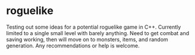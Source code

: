 # roguelike
Testing out some ideas for a potential roguelike game in C++. Currently limited to a single small level with barely anything. Need to get combat and saving working, then will move on to monsters, items, and random generation. Any recommendations or help is welcome.
